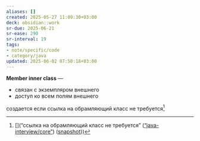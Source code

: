 ```yaml
---
aliases: []
created: 2025-05-27 11:09:30+03:00
deck: obsidian::work
sr-due: 2025-06-21
sr-ease: 290
sr-interval: 19
tags:
- note/specific/code
- category/java
updated: 2025-06-02 07:50:18+03:00
---
```


**Member inner class**
—
- связан с экземпляром внешнего
- доступ ко всем полям внешнего

создается если ссылка на обрамляющий класс не требуется[^1]

[^1]: [](“ссылка на обрамляющий класс не требуется” ([“java-interview/core”](zotero://select/library/items/T3X9ZD57)) ([snapshot](zotero://open-pdf/library/items/2GAN5TQF?sel=p%3Anth-child(147)&annotation=T7CSH8ZR)))